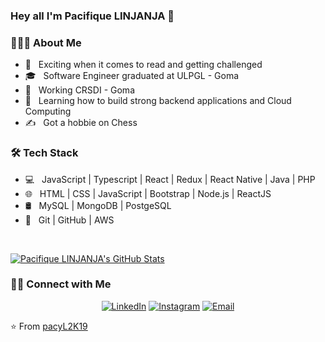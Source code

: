 
### Hey all I'm Pacifique LINJANJA 👋

<h3> 👨🏻‍💻 About Me </h3>

- 🤔 &nbsp; Exciting when it comes to read and getting challenged
- 🎓 &nbsp; Software Engineer graduated at ULPGL - Goma 
- 💼 &nbsp; Working CRSDI - Goma  
- 🌱 &nbsp; Learning how to build strong backend applications and Cloud Computing
- ✍️ &nbsp; Got a hobbie on Chess 

<h3>🛠 Tech Stack</h3>

- 💻 &nbsp;  JavaScript | Typescript | React | Redux | React Native | Java | PHP
- 🌐 &nbsp; HTML | CSS | JavaScript | Bootstrap | Node.js | ReactJS
- 🛢 &nbsp; MySQL | MongoDB | PostgeSQL
- 🔧 &nbsp; Git | GitHub | AWS

<br/>

[![Pacifique LINJANJA's GitHub Stats](https://github-readme-stats.vercel.app/api?username=pacyL2K19&show_icons=true)](https://https://github.com/pacyL2K19)

<h3> 🤝🏻 Connect with Me </h3>

<p align="center">
<a href="linkedin.com/in/pacifique-linjanja-2a565517b/"><img alt="LinkedIn" src="https://img.shields.io/badge/LinkedIn-pacifiquelinjanja-blue?style=flat-square&logo=linkedin"></a>
<a href="https://www.instagram.com/linjanjapacifique/"><img alt="Instagram" src="https://img.shields.io/badge/Instagram-linjanjapacifique__-blue?style=flat-square&logo=instagram"></a>
<a href="mailto:pacilinja2@gmail.com"><img alt="Email" src="https://img.shields.io/badge/Email-pacilinja2@gmail.com-blue?style=flat-square&logo=Microsoft%20outlook"></a>
</p>

⭐️ From [pacyL2K19](https://github.com/pacyL2K19)
